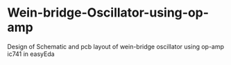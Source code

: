 # Wein-bridge-Oscillator-using-op-amp
Design of Schematic and pcb layout of wein-bridge oscillator using op-amp ic741 in easyEda
